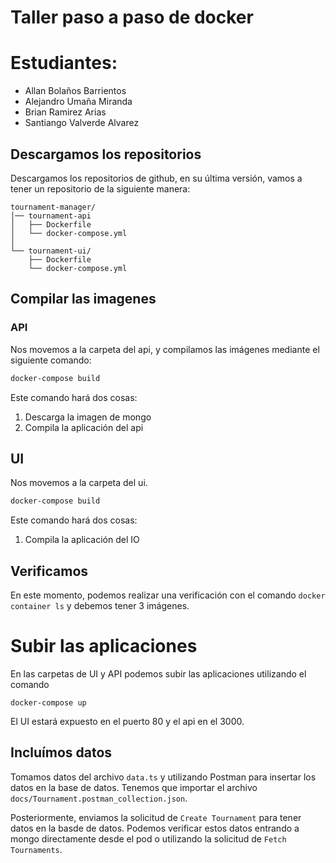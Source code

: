 # Taller paso a paso de docker

# Estudiantes:
- Allan Bolaños Barrientos
- Alejandro Umaña Miranda
- Brian Ramirez Arias
- Santiango Valverde Alvarez

## Descargamos los repositorios
Descargamos los repositorios de github, en su última versión, vamos a tener un repositorio de la siguiente manera:
```
tournament-manager/
│── tournament-api
│   ├── Dockerfile
│   └── docker-compose.yml
│
└── tournament-ui/
    ├── Dockerfile
    └── docker-compose.yml

```

## Compilar las imagenes
### API
Nos movemos a la carpeta del api, y compilamos las imágenes mediante el siguiente comando:

```cmd
docker-compose build
```

Este comando hará dos cosas:
1. Descarga la imagen de mongo
2. Compila la aplicación del api

## UI
Nos movemos a la carpeta del ui.

```cmd
docker-compose build
```

Este comando hará dos cosas:
1. Compila la aplicación del IO

## Verificamos
En este momento, podemos realizar una verificación con el comando `docker container ls` y debemos tener 3 imágenes.

# Subir las aplicaciones
En las carpetas de UI y API podemos subir las aplicaciones utilizando el comando
```
docker-compose up
```

El UI estará expuesto en el puerto 80 y el api en el 3000.

## Incluímos datos
Tomamos datos del archivo `data.ts` y utilizando Postman para insertar los datos en la base de datos.  Tenemos que importar el archivo `docs/Tournament.postman_collection.json`.

Posteriormente, enviamos la solicitud de `Create Tournament` para tener datos en la basde de datos.
Podemos verificar estos datos entrando a mongo directamente desde el pod o utilizando la solicitud de `Fetch Tournaments`.
